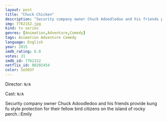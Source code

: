 ```yaml
---
layout: post
title: "Chuck Chicken"
description: "Security company owner Chuck Adoodledoo and his friends provide kung fu style protection for their fellow bird citizens on the island of rocky perch.::Emily.."
img: 7762152.jpg
kind: tv series
genres: [Animation,Adventure,Comedy]
tags: Animation Adventure Comedy 
language: English
year: 2015
imdb_rating: 6.0
votes: 21
imdb_id: 7762152
netflix_id: 80202454
color: 5e503f
---
```

Director: `N/A`  

Cast: `N/A` 

Security company owner Chuck Adoodledoo and his friends provide kung fu style protection for their fellow bird citizens on the island of rocky perch.::Emily